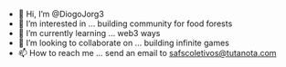 - 👋 Hi, I’m @DiogoJorg3
- 👀 I’m interested in ... building community for food forests
- 🌱 I’m currently learning ... web3 ways
- 💞️ I’m looking to collaborate on ... building infinite games
- 📫 How to reach me ... send an email to safscoletivos@tutanota.com 

<!---
DiogoJorg3/DiogoJorg3 is a ✨ special ✨ repository because its `README.md` (this file) appears on your GitHub profile.
You can click the Preview link to take a look at your changes.
--->
